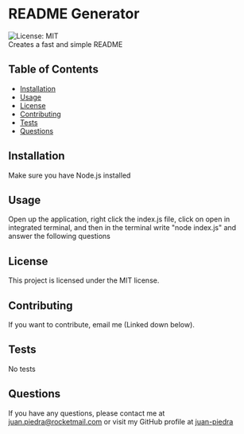 # README Generator

![License: MIT](https://img.shields.io/badge/License-MIT-blue.svg)<br>
Creates a fast and simple README

## Table of Contents

- [Installation](#installation)
- [Usage](#usage)
- [License](#license)
- [Contributing](#contributing)
- [Tests](#tests)
- [Questions](#questions)
## Installation

Make sure you have Node.js installed

## Usage

Open up the application, right click the index.js file, click on open in integrated terminal, and then in the terminal write "node index.js" and answer the following questions

## License

This project is licensed under the MIT license.

## Contributing

If you want to contribute, email me (Linked down below).

## Tests

No tests

## Questions

If you have any questions, please contact me at juan.piedra@rocketmail.com or visit my GitHub profile at [juan-piedra](https://github.com/juan-piedra)

